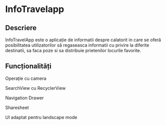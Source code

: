 # InfoTravelapp

## Descriere
         
InfoTravelApp este o aplicație de informatii despre calatorit in care se oferă posibilitatea utilizatorilor să regaseasca informatii cu privire la diferite destinatii, sa faca poze si sa distribuie prietenilor locurile favorite.

## Funcționalități

Operație cu camera

SearchView cu RecyclerView

Navigation Drawer

Sharesheet

UI adaptat pentru landscape mode
